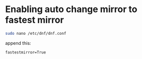 # Enabling auto change mirror to fastest mirror
```bash
sudo nano /etc/dnf/dnf.conf
```
append this:
```
fastestmirror=True
```
